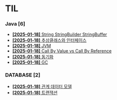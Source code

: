 # TIL
 
### Java [6]
- [**[2025-01-18]**  String StringBuilder StringBuffer](https://github.com/A-lass/TIL/blob/main/Java/String_StringBuilder_StringBuffer.md)
- [**[2025-01-18]**  추상클래스와 인터페이스](https://github.com/A-lass/TIL/blob/main/Java/추상클래스와_인터페이스.md)
- [**[2025-01-18]**  JVM](https://github.com/A-lass/TIL/blob/main/Java/JVM.md)
- [**[2025-01-18]**  Call By Value vs Call By Reference](https://github.com/A-lass/TIL/blob/main/Java/Call_By_Value_vs_Call_By_Reference.md)
- [**[2025-01-18]**  동기화](https://github.com/A-lass/TIL/blob/main/Java/동기화.md)
- [**[2025-01-18]**  GC](https://github.com/A-lass/TIL/blob/main/Java/GC.md)
### DATABASE [2]
- [**[2025-01-18]**  관계 데이터 모델](https://github.com/A-lass/TIL/blob/main/DATABASE/관계_데이터_모델.md)
- [**[2025-01-18]**  트랜잭션](https://github.com/A-lass/TIL/blob/main/DATABASE/트랜잭션.md)
